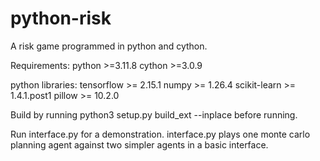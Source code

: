 # python-risk

A risk game programmed in python and cython.

Requirements:
python >=3.11.8
cython >=3.0.9

python libraries:
tensorflow >= 2.15.1
numpy >= 1.26.4
scikit-learn >= 1.4.1.post1
pillow >= 10.2.0

Build by running python3 setup.py build_ext --inplace before running.

Run interface.py for a demonstration. interface.py plays one monte carlo planning agent against two simpler agents in a basic interface.
